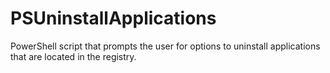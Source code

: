 # PSUninstallApplications
PowerShell script that prompts the user for options to uninstall applications that are located in the registry.
